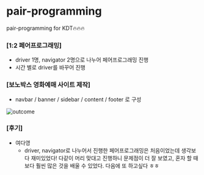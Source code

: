 # pair-programming

pair-programming for KDT🔥🔥🔥



### [1:2 페어프로그래밍]

- driver 1명, navigator 2명으로 나누어 페어프로그래밍 진행
- 시간 별로 driver를 바꾸어 진행



### [보노박스 영화예매 사이트 제작]

- navbar / banner / sidebar / content / footer 로 구성

![outcome](README.assets/outcome-16621392260732.gif)



### [후기]

- 여다영
  - driver, navigator로 나누어서 진행한 페어프로그래밍은 처음이었는데 생각보다 재미있었다! 다같이 머리 맞대고 진행하니 문제점이 더 잘 보였고, 혼자 할 때보다 훨씬 많은 것을 배울 수 있었다. 다음에 또 하고싶다 ㅎㅎ
